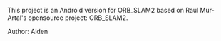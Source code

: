 This project is an Android version for ORB_SLAM2 based on Raul Mur-Artal's opensource project: ORB_SLAM2.

Author: Aiden